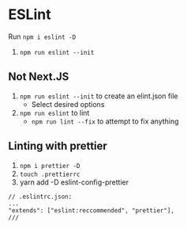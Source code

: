 # ESLint

Run `npm i eslint -D`

1. `npm run eslint --init`

## Not Next.JS

1. `npm run eslint --init` to create an elint.json file
   - Select desired options
2. `npm run eslint` to lint
   - `npm run lint --fix` to attempt to fix anything

## Linting with prettier

1. `npm i prettier -D`
2. `touch .prettierrc`
3. yarn add -D eslint-config-prettier

```
// .eslintrc.json:
...
"extends": ["eslint:reccommended", "prettier"],
///
```
